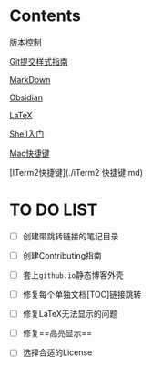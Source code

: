 # Contents

[版本控制](./VersionControl.md)

[Git提交样式指南](./Git提交样式指南.md)

[MarkDown](./MarkDown.md)

[Obsidian](./Obsidian.md)

[LaTeX](./Latex.md)

[Shell入门](./Shell.md)

[Mac快捷键](./Mac快捷键.md)

[ITerm2快捷键](./iTerm2 快捷键.md)







# TO DO LIST

- [ ] 创建带跳转链接的笔记目录
- [ ] 创建Contributing指南
- [ ] 套上`github.io`静态博客外壳
- [ ] 修复每个单独文档[TOC]链接跳转
- [ ] 修复LaTeX无法显示的问题
- [ ] 修复==高亮显示==
- [ ] 选择合适的License



